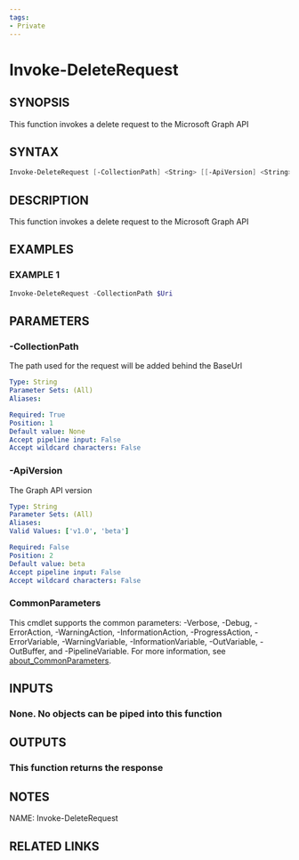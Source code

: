 ```yaml
---
tags:
- Private
---
```

# Invoke-DeleteRequest

## SYNOPSIS
This function invokes a delete request to the Microsoft Graph API

## SYNTAX
```powershell
Invoke-DeleteRequest [-CollectionPath] <String> [[-ApiVersion] <String>] [<CommonParameters>]
```

## DESCRIPTION
This function invokes a delete request to the Microsoft Graph API

## EXAMPLES

### EXAMPLE 1
```powershell
Invoke-DeleteRequest -CollectionPath $Uri
```

## PARAMETERS

### -CollectionPath
The path used for the request will be added behind the BaseUrl

```yaml
Type: String
Parameter Sets: (All)
Aliases: 

Required: True
Position: 1
Default value: None
Accept pipeline input: False
Accept wildcard characters: False
```

### -ApiVersion
The Graph API version

```yaml
Type: String
Parameter Sets: (All)
Aliases: 
Valid Values: ['v1.0', 'beta']

Required: False
Position: 2
Default value: beta
Accept pipeline input: False
Accept wildcard characters: False
```

### CommonParameters
This cmdlet supports the common parameters: -Verbose, -Debug, -ErrorAction, -WarningAction, -InformationAction, -ProgressAction, -ErrorVariable, -WarningVariable, -InformationVariable, -OutVariable, -OutBuffer, and -PipelineVariable. For more information, see [about_CommonParameters](http://go.microsoft.com/fwlink/?LinkID=113216).

## INPUTS
### None. No objects can be piped into this function

## OUTPUTS
### This function returns the response

## NOTES
NAME: Invoke-DeleteRequest

## RELATED LINKS

